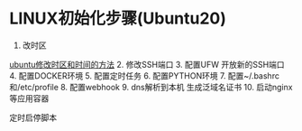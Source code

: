 # LINUX初始化步骤(Ubuntu20)

1. 改时区

[ubuntu修改时区和时间的方法](https://www.cnblogs.com/zsr0401/p/6339865.html)
2. 修改SSH端口
3. 配置UFW 开放新的SSH端口
4. 配置DOCKER环境
5. 配置定时任务
6. 配置PYTHON环境
7. 配置~/.bashrc和/etc/profile
8. 配置webhook
9. dns解析到本机 生成泛域名证书
10. 启动nginx等应用容器


定时启停脚本
